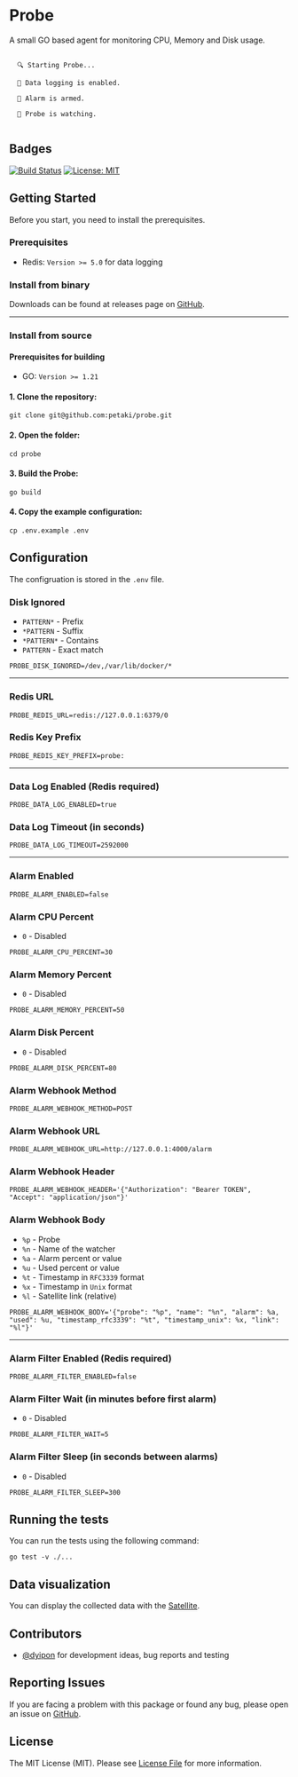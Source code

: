 # Probe

A small GO based agent for monitoring CPU, Memory and Disk usage.

```

  🔍 Starting Probe...

  📡 Data logging is enabled.

  🚨 Alarm is armed.

  🤖 Probe is watching.
  
```

## Badges

[![Build Status](https://github.com/petaki/probe/workflows/tests/badge.svg)](https://github.com/petaki/probe/actions)
[![License: MIT](https://img.shields.io/badge/License-MIT-brightgreen.svg)](LICENSE.md)

## Getting Started

Before you start, you need to install the prerequisites.

### Prerequisites

- Redis: `Version >= 5.0` for data logging

### Install from binary

Downloads can be found at releases page on [GitHub](https://github.com/petaki/probe/releases).

---

### Install from source

#### Prerequisites for building

- GO: `Version >= 1.21`

#### 1. Clone the repository:

```
git clone git@github.com:petaki/probe.git
```

#### 2. Open the folder:

```
cd probe
```

#### 3. Build the Probe:

```
go build
```

#### 4. Copy the example configuration:

```
cp .env.example .env
```

## Configuration

The configruation is stored in the `.env` file.

### Disk Ignored

- `PATTERN*` - Prefix
- `*PATTERN` - Suffix
- `*PATTERN*` - Contains
- `PATTERN` - Exact match

```
PROBE_DISK_IGNORED=/dev,/var/lib/docker/*
```

---

### Redis URL

```
PROBE_REDIS_URL=redis://127.0.0.1:6379/0
```

### Redis Key Prefix

```
PROBE_REDIS_KEY_PREFIX=probe:
```

---

### Data Log Enabled (Redis required)

```
PROBE_DATA_LOG_ENABLED=true
```

### Data Log Timeout (in seconds)

```
PROBE_DATA_LOG_TIMEOUT=2592000
```

---

### Alarm Enabled

```
PROBE_ALARM_ENABLED=false
```

### Alarm CPU Percent

- `0` - Disabled

```
PROBE_ALARM_CPU_PERCENT=30
```

### Alarm Memory Percent

- `0` - Disabled

```
PROBE_ALARM_MEMORY_PERCENT=50
```

### Alarm Disk Percent

- `0` - Disabled

```
PROBE_ALARM_DISK_PERCENT=80
```

### Alarm Webhook Method

```
PROBE_ALARM_WEBHOOK_METHOD=POST
```

### Alarm Webhook URL

```
PROBE_ALARM_WEBHOOK_URL=http://127.0.0.1:4000/alarm
```

### Alarm Webhook Header

```
PROBE_ALARM_WEBHOOK_HEADER='{"Authorization": "Bearer TOKEN", "Accept": "application/json"}'
```

### Alarm Webhook Body

- `%p` - Probe
- `%n` - Name of the watcher
- `%a` - Alarm percent or value
- `%u` - Used percent or value
- `%t` - Timestamp in `RFC3339` format
- `%x` - Timestamp in `Unix` format
- `%l` - Satellite link (relative)

```
PROBE_ALARM_WEBHOOK_BODY='{"probe": "%p", "name": "%n", "alarm": %a, "used": %u, "timestamp_rfc3339": "%t", "timestamp_unix": %x, "link": "%l"}'
```

---

### Alarm Filter Enabled (Redis required)

```
PROBE_ALARM_FILTER_ENABLED=false
```

### Alarm Filter Wait (in minutes before first alarm)

- `0` - Disabled

```
PROBE_ALARM_FILTER_WAIT=5
```

### Alarm Filter Sleep (in seconds between alarms)

- `0` - Disabled

```
PROBE_ALARM_FILTER_SLEEP=300
```

## Running the tests

You can run the tests using the following command:

```
go test -v ./...
```

## Data visualization

You can display the collected data with the [Satellite](https://github.com/petaki/satellite).

## Contributors

- [@dyipon](https://github.com/dyipon) for development ideas, bug reports and testing

## Reporting Issues

If you are facing a problem with this package or found any bug, please open an issue on [GitHub](https://github.com/petaki/probe/issues).

## License

The MIT License (MIT). Please see [License File](LICENSE.md) for more information.
